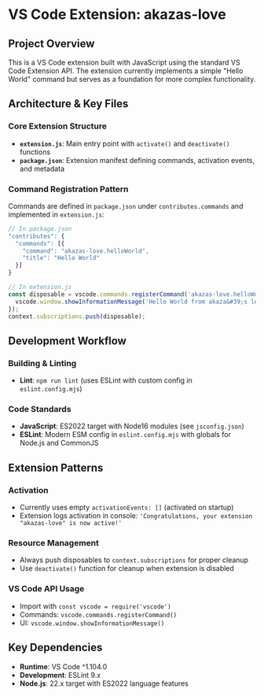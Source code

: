 # VS Code Extension: akazas-love

## Project Overview
This is a VS Code extension built with JavaScript using the standard VS Code Extension API. The extension currently implements a simple "Hello World" command but serves as a foundation for more complex functionality.

## Architecture & Key Files

### Core Extension Structure
- **`extension.js`**: Main entry point with `activate()` and `deactivate()` functions
- **`package.json`**: Extension manifest defining commands, activation events, and metadata

### Command Registration Pattern
Commands are defined in `package.json` under `contributes.commands` and implemented in `extension.js`:
```javascript
// In package.json
"contributes": {
  "commands": [{
    "command": "akazas-love.helloWorld",
    "title": "Hello World"
  }]
}

// In extension.js
const disposable = vscode.commands.registerCommand('akazas-love.helloWorld', function () {
  vscode.window.showInformationMessage('Hello World from akaza&#39;s love!');
});
context.subscriptions.push(disposable);
```

## Development Workflow

### Building & Linting
- **Lint**: `npm run lint` (uses ESLint with custom config in `eslint.config.mjs`)

### Code Standards
- **JavaScript**: ES2022 target with Node16 modules (see `jsconfig.json`)
- **ESLint**: Modern ESM config in `eslint.config.mjs` with globals for Node.js and CommonJS

## Extension Patterns

### Activation
- Currently uses empty `activationEvents: []` (activated on startup)
- Extension logs activation in console: `'Congratulations, your extension "akazas-love" is now active!'`

### Resource Management
- Always push disposables to `context.subscriptions` for proper cleanup
- Use `deactivate()` function for cleanup when extension is disabled

### VS Code API Usage
- Import with `const vscode = require('vscode')`
- Commands: `vscode.commands.registerCommand()`
- UI: `vscode.window.showInformationMessage()`

## Key Dependencies
- **Runtime**: VS Code ^1.104.0
- **Development**: ESLint 9.x
- **Node.js**: 22.x target with ES2022 language features